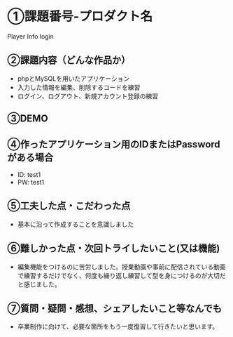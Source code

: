 # ①課題番号-プロダクト名

Player Info login

## ②課題内容（どんな作品か）

- phpとMySQLを用いたアプリケーション
- 入力した情報を編集、削除するコードを練習
- ログイン、ログアウト、新規アカウント登録の練習

## ③DEMO



## ④作ったアプリケーション用のIDまたはPasswordがある場合

- ID: test1
- PW: test1

## ⑤工夫した点・こだわった点

- 基本に沿って作成することを意識しました

## ⑥難しかった点・次回トライしたいこと(又は機能)

- 編集機能をつけるのに苦労しました。授業動画や事前に配信されている動画で練習するだけでなく、何度も繰り返し練習して型を身につけるのが大切だと感じました。


## ⑦質問・疑問・感想、シェアしたいこと等なんでも

- 卒業制作に向けて、必要な箇所をもう一度復習して行きたいと思います。
